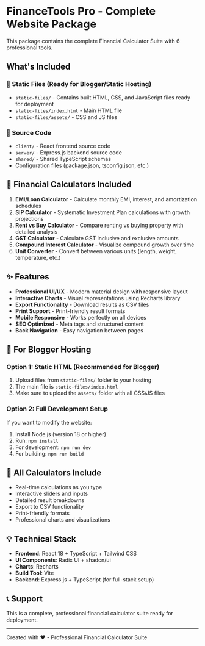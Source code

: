 # FinanceTools Pro - Complete Website Package

This package contains the complete Financial Calculator Suite with 6 professional tools.

## What's Included

### 📁 Static Files (Ready for Blogger/Static Hosting)
- `static-files/` - Contains built HTML, CSS, and JavaScript files ready for deployment
- `static-files/index.html` - Main HTML file
- `static-files/assets/` - CSS and JS files

### 📁 Source Code
- `client/` - React frontend source code
- `server/` - Express.js backend source code
- `shared/` - Shared TypeScript schemas
- Configuration files (package.json, tsconfig.json, etc.)

## 🧮 Financial Calculators Included

1. **EMI/Loan Calculator** - Calculate monthly EMI, interest, and amortization schedules
2. **SIP Calculator** - Systematic Investment Plan calculations with growth projections
3. **Rent vs Buy Calculator** - Compare renting vs buying property with detailed analysis
4. **GST Calculator** - Calculate GST inclusive and exclusive amounts
5. **Compound Interest Calculator** - Visualize compound growth over time
6. **Unit Converter** - Convert between various units (length, weight, temperature, etc.)

## ✨ Features

- **Professional UI/UX** - Modern material design with responsive layout
- **Interactive Charts** - Visual representations using Recharts library
- **Export Functionality** - Download results as CSV files
- **Print Support** - Print-friendly result formats
- **Mobile Responsive** - Works perfectly on all devices
- **SEO Optimized** - Meta tags and structured content
- **Back Navigation** - Easy navigation between pages

## 🚀 For Blogger Hosting

### Option 1: Static HTML (Recommended for Blogger)
1. Upload files from `static-files/` folder to your hosting
2. The main file is `static-files/index.html`
3. Make sure to upload the `assets/` folder with all CSS/JS files

### Option 2: Full Development Setup
If you want to modify the website:

1. Install Node.js (version 18 or higher)
2. Run: `npm install`
3. For development: `npm run dev`
4. For building: `npm run build`

## 📱 All Calculators Include
- Real-time calculations as you type
- Interactive sliders and inputs
- Detailed result breakdowns
- Export to CSV functionality
- Print-friendly formats
- Professional charts and visualizations

## 💡 Technical Stack
- **Frontend**: React 18 + TypeScript + Tailwind CSS
- **UI Components**: Radix UI + shadcn/ui
- **Charts**: Recharts
- **Build Tool**: Vite
- **Backend**: Express.js + TypeScript (for full-stack setup)

## 📞 Support
This is a complete, professional financial calculator suite ready for deployment.

---

Created with ❤️ - Professional Financial Calculator Suite